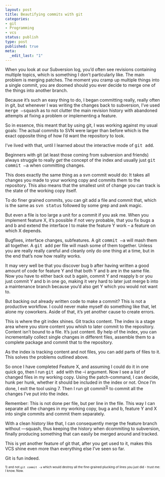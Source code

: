 ```yaml
---
layout: post
title: Beautifying commits with git
categories:
- git
- Programming
- vcs
status: publish
type: post
published: true
meta:
  _edit_last: "1"
---
```

When you look at our Subversion log, you’d often see revisions containing multiple topics, which is something I don’t particularly like. The main problem is merging patches. The moment you cramp up multiple things into a single commit, you are doomed should you ever decide to merge one of the things into another branch.

Because it’s such an easy thing to do, I began committing really, really often in git, but whenever I was writing the changes back to subversion, I’ve used <tt>merge –squash</tt> as to not clutter the main revision history with abandoned attempts at fixing a problem or implementing a feature.

So in essence, this meant that by using git, I was working against my usual goals: The actual commits to SVN were larger than before which is the exact opposite thing of how I’d want the repository to look.

I’ve lived with that, until I learned about the interactive mode of <tt>git add</tt>.

Beginners with git (at least those coming from subversion and friends) always struggle to really <em>get </em>the concept of the index and usually just <tt>git commit –a</tt> when committing changes.

This does exactly the same thing as a svn commit would do: It takes all changes you made to your working copy and commits them to the repository. This also means that the smallest unit of change you can track is the state of the working copy itself.

To do finer grained commits, you can git add a file and commit that, which is the same as <tt>svn status</tt> followed by some grep and awk magic.

But even a file is too large a unit for a commit if you ask me. When you implement feature X, it’s possible if not very probable, that you fix bugs a and b and extend the interface I to make the feature Y work – a feature on which X depends.

Bugfixes, interface changes, subfeatures. A git <tt>commit –a</tt> will mash them all together. A <tt>git add</tt> per file will mash some of them together. Unless you are really really careful and cleanly only do one thing at a time, but in the end that’s now how reality works.

It may very well be that you discover bug b after having written a good amount of code for feature Y and that both Y and b are in the same file. Now you have to either back out b again, commit Y and reapply b or you just commit Y and b in one go, making it very hard to later just merge b into a maintenance branch because you’d also get Y which you would not want to.

But backing out already written code to make a commit? This is not a productive workflow. I could never make myself do something like that, let alone my coworkers. Aside of that, it’s yet another cause to create errors.

This is where the git index shines. Git tracks content. The index is a stage area where you store content you whish to later commit to the repository. Content isn’t bound to a file. It’s just content. By help of the index, you can incrementally collect single changes in different files, assemble them to a complete package and commit that to the repository.

As the index is tracking content and not files, you can add parts of files to it. This solves the problems outlined above.

So once I have completed Feature X, and assuming I could do it in one quick go, then I run <tt>git add</tt> with the –i argument. Now I see a list of changed files in my working copy. Using the patch-command, I can decide, hunk per hunk, whether it should be included in the index or not. Once I’m done, I exit the tool using 7. Then I run git commit<sup><a href="#note-1">1)</a></sup> to commit all the changes I’ve put into the index.

Remember: This is not done per file, but per line in the file. This way I can separate all the changes in my working copy, bug a and b, feature Y and X into single commits and commit them separately.

With a clean history like that, I can consequently merge the feature branch without —squash, thus keeping the history when dcommiting to subversion, finally producing something that can easily be merged around and tracked.

This is yet another feature of git that, after you get used to it, makes this VCS shine even more than everything else I’ve seen so far.

Git is fun indeed.
<p style="font-size: x-small"><a name="note-1"></a>1) and not <tt>git commit -a</tt> which would destroy all the fine-grained plucking of lines you just did - trust me: I know. Now.</p>
